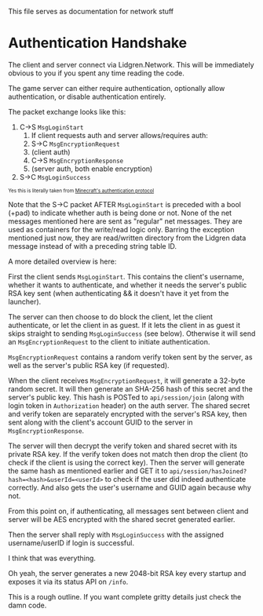 This file serves as documentation for network stuff

# Authentication Handshake

The client and server connect via Lidgren.Network.
This will be immediately obvious to you if you spent any time reading the code.

The game server can either require authentication, optionally allow authentication, or disable authentication entirely.

The packet exchange looks like this:

1. C->S `MsgLoginStart`
    1. If client requests auth and server allows/requires auth:
    2. S->C `MsgEncryptionRequest`
    3. (client auth)
    4. C->S `MsgEncryptionResponse`
    5. (server auth, both enable encryption)
2. S->C `MsgLoginSuccess`

<small><small>Yes this is literally taken from [Minecraft's authentication protocol](https://wiki.vg/Protocol_Encryption) </small></small>

Note that the S->C packet AFTER `MsgLoginStart` is preceded with a bool (+pad) to indicate whether auth is being done or not. None of the net messages mentioned here are sent as "regular" net messages. They are used as containers for the write/read logic only. Barring the exception mentioned just now, they are read/written directory from the Lidgren data message instead of with a preceding string table ID.

A more detailed overview is here:

First the client sends `MsgLoginStart`. This contains the client's username, whether it wants to authenticate, and whether it needs the server's public RSA key sent (when authenticating && it doesn't have it yet from the launcher).

The server can then choose to do block the client, let the client authenticate, or let the client in as guest. If it lets the client in as guest it skips straight to sending `MsgLoginSuccess` (see below). Otherwise it will send an `MsgEncryptionRequest` to the client to initiate authentication.

`MsgEncryptionRequest` contains a random verify token sent by the server, as well as the server's public RSA key (if requested).

When the client receives `MsgEncryptionRequest`, it will generate a 32-byte random secret. It will then generate an SHA-256 hash of this secret and the server's public key. This hash is POSTed to `api/session/join` (along with login token in `Authorization` header) on the auth server. The shared secret and verify token are separately encrypted with the server's RSA key, then sent along with the client's account GUID to the server in `MsgEncryptionResponse`.

The server will then decrypt the verify token and shared secret with its private RSA key. If the verify token does not match then drop the client (to check if the client is using the correct key). Then the server will generate the same hash as mentioned earlier and GET it to `api/session/hasJoined?hash=<hash>&userId=<userId>` to check if the user did indeed authenticate correctly. And also gets the user's username and GUID again because why not.

From this point on, if authenticating, all messages sent between client and server will be AES encrypted with the shared secret generated earlier.

Then the server shall reply with `MsgLoginSuccess` with the assigned username/userID if login is successful.

I think that was everything.

Oh yeah, the server generates a new 2048-bit RSA key every startup and exposes it via its status API on `/info`.

This is a rough outline. If you want complete gritty details just check the damn code.
